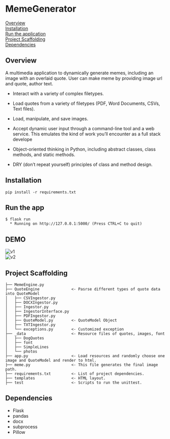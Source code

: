 # MemeGenerator

[Overview](#Overview)  
[Installation](#Installation)  
[Run the application](#Run-the-application)  
[Project Scaffolding](#Project-Scaffolding)  
[Dependencies](#Dependencies)

## <a name="Overview"></a>Overview
A multimedia application to dynamically generate memes, including an image with an overlaid quote.
User can make meme by providing image url and quote, author text.

- Interact with a variety of complex filetypes.
- Load quotes from a variety of filetypes (PDF, Word Documents, CSVs, Text files).
- Load, manipulate, and save images.
- Accept dynamic user input through a command-line tool and a web service. This emulates the kind of work you’ll encounter as a full stack develope

- Object-oriented thinking in Python, including abstract classes, class methods, and static methods.
- DRY (don’t repeat yourself) principles of class and method design.

## <a name="Installation"></a>Installation
`pip install -r requirements.txt`

## <a name="Run-the-application"></a>Run the app
```
$ flask run
  * Running on http://127.0.0.1:5000/ (Press CTRL+C to quit)
  ```
  
## <a name="DEMO"></a>DEMO
![v1](https://user-images.githubusercontent.com/76967954/146688560-2b828313-636f-4dc2-9b69-81fbe49eb0b9.gif)  
![v2](https://user-images.githubusercontent.com/76967954/146688521-7240cab5-4bb9-4c37-ae24-b90d235a6be0.gif)  


## <a name="Project-Scaffolding"></a>Project Scaffolding
```
├── MemeEngine.py
├── QuoteEngine              <- Pasrse different types of quote data into QuoteModel 
│   ├── CSVIngestor.py
│   ├── DOCXIngestor.py
│   ├── Ingestor.py
│   ├── IngestorInterface.py
│   ├── PDFIngestor.py
│   ├── QuoteModel.py        <- QuoteModel Object
│   ├── TXTIngestor.py       
│   └── exceptions.py        <- Customized exception
├── _data                    <- Resource files of quotes, images, font
│   ├── DogQuotes
│   ├── font
│   ├── SimpleLines
│   └── photos
├── app.py                   <- Load resources and randomly choose one image and QuoteModel and render to html.
├── meme.py                  <- This file generates the final image path.
├── requirements.txt         <- List of project dependencies.
├── templates                <- HTML layout.
├── test                     <- Scripts to run the unittest.
```

## <a name="Dependencies"></a>Dependencies

- Flask
- pandas
- docx
- subprocess
- Pillow



